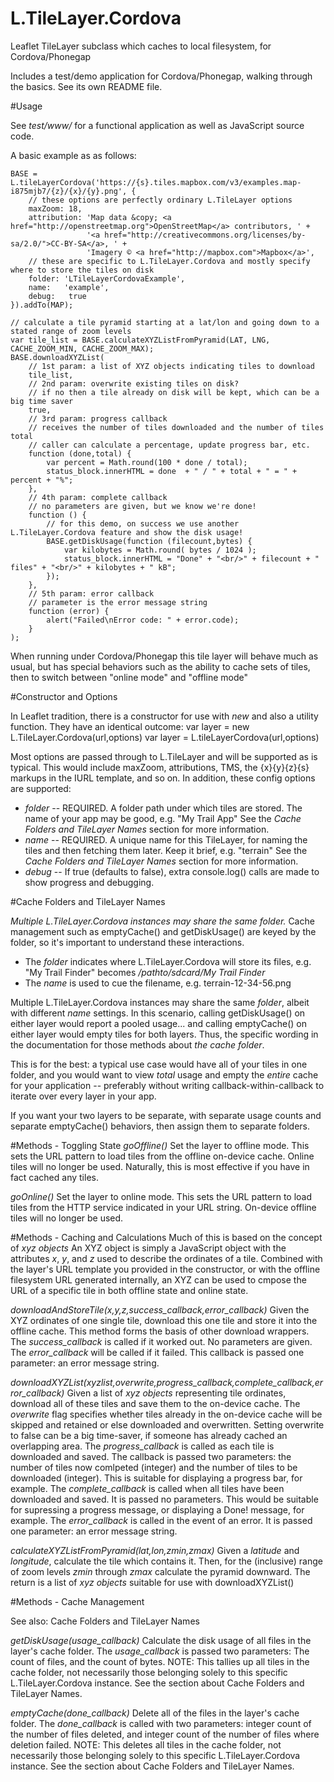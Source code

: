 # L.TileLayer.Cordova

Leaflet TileLayer subclass which caches to local filesystem, for Cordova/Phonegap

Includes a test/demo application for Cordova/Phonegap, walking through the basics. See its own README file.

#Usage

See _test/www/_ for a functional application as well as JavaScript source code.

A basic example as as follows:

    BASE = L.tileLayerCordova('https://{s}.tiles.mapbox.com/v3/examples.map-i875mjb7/{z}/{x}/{y}.png', {
        // these options are perfectly ordinary L.TileLayer options
        maxZoom: 18,
        attribution: 'Map data &copy; <a href="http://openstreetmap.org">OpenStreetMap</a> contributors, ' +
                     '<a href="http://creativecommons.org/licenses/by-sa/2.0/">CC-BY-SA</a>, ' +
                     'Imagery © <a href="http://mapbox.com">Mapbox</a>',
        // these are specific to L.TileLayer.Cordova and mostly specify where to store the tiles on disk
        folder: 'LTileLayerCordovaExample',
        name:   'example',
        debug:   true
    }).addTo(MAP);

    // calculate a tile pyramid starting at a lat/lon and going down to a stated range of zoom levels
    var tile_list = BASE.calculateXYZListFromPyramid(LAT, LNG, CACHE_ZOOM_MIN, CACHE_ZOOM_MAX);
    BASE.downloadXYZList(
        // 1st param: a list of XYZ objects indicating tiles to download
        tile_list,
        // 2nd param: overwrite existing tiles on disk?
        // if no then a tile already on disk will be kept, which can be a big time saver
        true,
        // 3rd param: progress callback
        // receives the number of tiles downloaded and the number of tiles total
        // caller can calculate a percentage, update progress bar, etc.
        function (done,total) {
            var percent = Math.round(100 * done / total);
            status_block.innerHTML = done  + " / " + total + " = " + percent + "%";
        },
        // 4th param: complete callback
        // no parameters are given, but we know we're done!
        function () {
            // for this demo, on success we use another L.TileLayer.Cordova feature and show the disk usage!
            BASE.getDiskUsage(function (filecount,bytes) {
                var kilobytes = Math.round( bytes / 1024 );
                status_block.innerHTML = "Done" + "<br/>" + filecount + " files" + "<br/>" + kilobytes + " kB";
            });
        },
        // 5th param: error callback
        // parameter is the error message string
        function (error) {
            alert("Failed\nError code: " + error.code);
        }
    );

When running under Cordova/Phonegap this tile layer will behave much as usual, but has special behaviors such as the ability to cache sets of tiles, then to switch between "online mode" and "offline mode"

#Constructor and Options

In Leaflet tradition, there is a constructor for use with _new_ and also a utility function. They have an identical outcome:
    var layer = new L.TileLayer.Cordova(url,options)
    var layer = L.tileLayerCordova(url,options)

Most options are passed through to L.TileLayer and will be supported as is typical. This would include maxZoom, attributions, TMS, the {x}{y}{z}{s} markups in the IURL template, and so on.
In addition, these config options are supported:
* *folder* -- REQUIRED. A folder path under which tiles are stored. The name of your app may be good, e.g. "My Trail App" See the _Cache Folders and TileLayer Names_ section for more information.
* *name* -- REQUIRED. A unique name for this TileLayer, for naming the tiles and then fetching them later. Keep it brief, e.g. "terrain" See the _Cache Folders and TileLayer Names_ section for more information.
* *debug* -- If true (defaults to false), extra console.log() calls are made to show progress and debugging.

#Cache Folders and TileLayer Names

*Multiple L.TileLayer.Cordova instances may share the same folder.* Cache management such as emptyCache() and getDiskUsage() are keyed by the folder, so it's important to understand these interactions.

* The _folder_ indicates where L.TileLayer.Cordova will store its files, e.g. "My Trail Finder" becomes _/pathto/sdcard/My Trail Finder_
* The _name_ is used to cue the filename, e.g. terrain-12-34-56.png

Multiple L.TileLayer.Cordova instances may share the same _folder_, albeit with different _name_ settings. In this scenario, calling getDiskUsage() on either layer would report a pooled usage... and calling emptyCache() on either layer would empty tiles for both layers. Thus, the specific wording in the documentation for those methods about _the cache folder_.

This is for the best: a typical use case would have all of your tiles in one folder, and you would want to view _total_ usage and empty the _entire_ cache for your application -- preferably without writing callback-within-callback to iterate over every layer in your app.

If you want your two layers to be separate, with separate usage counts and separate emptyCache() behaviors, then assign them to separate folders.

#Methods - Toggling State
*goOffline()*
Set the layer to offline mode. This sets the URL pattern to load tiles from the offline on-device cache. Online tiles will no longer be used. Naturally, this is most effective if you have in fact cached any tiles.

*goOnline()*
Set the layer to online mode. This sets the URL pattern to load tiles from the HTTP service indicated in your URL string. On-device offline tiles will no longer be used.

#Methods - Caching and Calculations
Much of this is based on the concept of _xyz objects_ An XYZ object is simply a JavaScript object with the attributes _x_, _y_, and _z_ used to describe the ordinates of a tile. Combined with the layer's URL template you provided in the constructor, or with the offline filesystem URL generated internally, an XYZ can be used to cmpose the URL of a specific tile in both offline state and online state.

*downloadAndStoreTile(x,y,z,success_callback,error_callback)*
Given the XYZ ordinates of one single tile, download this one tile and store it into the offline cache. This method forms the basis of other download wrappers.
The _success_callback_ is called if it worked out. No parameters are given.
The _error_callback_ will be called if it failed. This callback is passed one parameter: an error message string.

*downloadXYZList(xyzlist,overwrite,progress_callback,complete_callback,error_callback)*
Given a list of _xyz objects_ representing tile ordinates, download all of these tiles and save them to the on-device cache.
The _overwrite_ flag specifies whether tiles already in the on-device cache will be skipped and retained or else downloaded and overwritten. Setting overwrite to false can be a big time-saver, if someone has already cached an overlapping area.
The _progress_callback_ is called as each tile is downloaded and saved. The callback is passed two parameters: the number of tiles now comlpeted (integer) and the number of tiles to be downloaded (integer). This is suitable for displaying a progress bar, for example.
The _complete_callback_ is called when all tiles have been downloaded and saved. It is passed no parameters. This would be suitable for supressing a progress message, or displaying a Done! message, for example.
The _error_callback_ is called in the event of an error. It is passed one parameter: an error message string.

*calculateXYZListFromPyramid(lat,lon,zmin,zmax)*
Given a _latitude_ and _longitude_, calculate the tile which contains it. Then, for the (inclusive) range of zoom levels _zmin_ through _zmax_ calculate the pyramid downward.
The return is a list of _xyz objects_ suitable for use with downloadXYZList()

#Methods - Cache Management

See also: Cache Folders and TileLayer Names

*getDiskUsage(usage_callback)*
Calculate the disk usage of all files in the layer's cache folder. The _usage_callback_ is passed two parameters: The count of files, and the count of bytes.
NOTE: This tallies up all tiles in the cache folder, not necessarily those belonging solely to this specific L.TileLayer.Cordova instance. See the section about Cache Folders and TileLayer Names.

*emptyCache(done_callback)*
Delete all of the files in the layer's cache folder. The _done_callback_ is called with two parameters: integer count of the number of files deleted, and integer count of the number of files where deletion failed.
NOTE: This deletes all tiles in the cache folder, not necessarily those belonging solely to this specific L.TileLayer.Cordova instance. See the section about Cache Folders and TileLayer Names.
